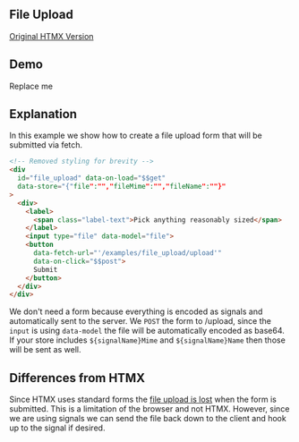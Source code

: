 ## File Upload

[Original HTMX Version](https://htmx.org/examples/file-upload/)

## Demo

<div
    id="file_upload"
    data-on-load="$$get('/examples/file_upload/data')"
>
     Replace me
</div>

## Explanation

In this example we show how to create a file upload form that will be submitted via fetch.

```html
<!-- Removed styling for brevity -->
<div
  id="file_upload" data-on-load="$$get"
  data-store="{"file":"","fileMime":"","fileName":""}"
>
  <div>
    <label>
      <span class="label-text">Pick anything reasonably sized</span>
    </label>
    <input type="file" data-model="file">
    <button
      data-fetch-url="'/examples/file_upload/upload'"
      data-on-click="$$post">
      Submit
    </button>
  </div>
</div>
```

We don't need a form because everything is encoded as signals and automatically sent to the server.
We `POST` the form to /upload, since the `input` is using `data-model` the file will be automatically encoded as base64. If your store includes `${signalName}Mime` and `${signalName}Name` then those will be sent as well.

## Differences from HTMX

Since HTMX uses standard forms the [file upload is lost](https://htmx.org/examples/file-upload-input/) when the form is submitted. This is a limitation of the browser and not HTMX. However, since we are using signals we can send the file back down to the client and hook up to the signal if desired.
